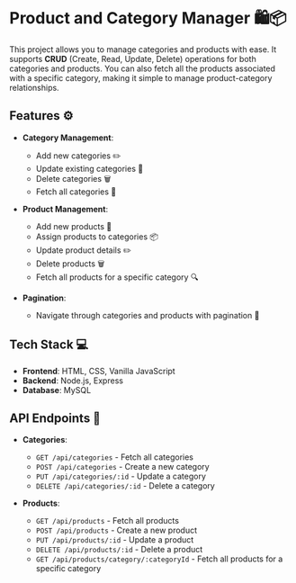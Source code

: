# Product and Category Manager 🛍️📦

This project allows you to manage categories and products with ease. It supports **CRUD** (Create, Read, Update, Delete) operations for both categories and products. You can also fetch all the products associated with a specific category, making it simple to manage product-category relationships.

## Features ⚙️

- **Category Management**:
  - Add new categories ✏️
  - Update existing categories 🔄
  - Delete categories 🗑️
  - Fetch all categories 📑
  
- **Product Management**:
  - Add new products 🛒
  - Assign products to categories 📦
  - Update product details ✏️
  - Delete products 🗑️
  - Fetch all products for a specific category 🔍

- **Pagination**:
  - Navigate through categories and products with pagination 🔄

## Tech Stack 💻

- **Frontend**: HTML, CSS, Vanilla JavaScript
- **Backend**: Node.js, Express
- **Database**: MySQL
## API Endpoints 📡

- **Categories**:
  - `GET /api/categories` - Fetch all categories
  - `POST /api/categories` - Create a new category
  - `PUT /api/categories/:id` - Update a category
  - `DELETE /api/categories/:id` - Delete a category

- **Products**:
  - `GET /api/products` - Fetch all products
  - `POST /api/products` - Create a new product
  - `PUT /api/products/:id` - Update a product
  - `DELETE /api/products/:id` - Delete a product
  - `GET /api/products/category/:categoryId` - Fetch all products for a specific category




